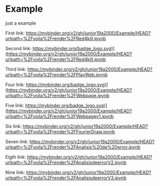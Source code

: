 # Example
just a example

First link:
https://mybinder.org/v2/gh/junior19a2000/Example/HEAD?urlpath=%2Fvoila%2Frender%2FRed4kill.ipynb

Second link:
https://mybinder.org/badge_logo.svg)](https://mybinder.org/v2/gh/junior19a2000/Example/HEAD?urlpath=%2Fvoila%2Frender%2FRed4kill.ipynb

Third link:
https://mybinder.org/v2/gh/junior19a2000/Example/HEAD?urlpath=%2Fvoila%2Frender%2FPlayWeb.ipynb

Four link:
https://mybinder.org/badge_logo.svg)](https://mybinder.org/v2/gh/junior19a2000/Example/HEAD?urlpath=%2Fvoila%2Frender%2FWebpage.ipynb

Five link:
https://mybinder.org/badge_logo.svg)](https://mybinder.org/v2/gh/junior19a2000/Example/HEAD?urlpath=%2Fvoila%2Frender%2FWebpagev1.ipynb

Six link:
https://mybinder.org/v2/gh/junior19a2000/Example/HEAD?urlpath=%2Fvoila%2Frender%2FFourierDraw.ipynb

Seven link:
https://mybinder.org/v2/gh/junior19a2000/Example/HEAD?urlpath=%2Fvoila%2Frender%2FAnalisis%20de%20error.ipynb

Eigth link:
https://mybinder.org/v2/gh/junior19a2000/Example/HEAD?urlpath=%2Fvoila%2Frender%2FAnalisisdeerrorV2.ipynb

Nine link:
https://mybinder.org/v2/gh/junior19a2000/Example/HEAD?urlpath=%2Fvoila%2Frender%2FAnalisisdeerrorV3.ipynb
